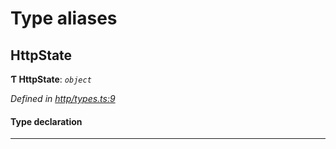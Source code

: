 

# Type aliases

<a id="httpstate"></a>

##  HttpState

**Ƭ HttpState**: *`object`*

*Defined in [http/types.ts:9](https://github.com/polkadot-js/api/blob/3c8b3d3/packages/rpc-provider/src/http/types.ts#L9)*

#### Type declaration

___

